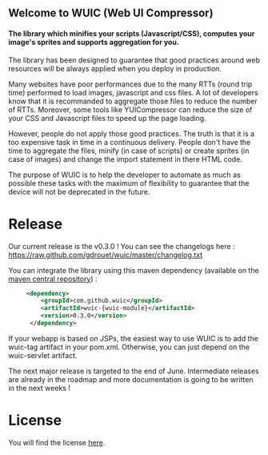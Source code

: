 ## Welcome to WUIC (Web UI Compressor) 

#### The library which minifies your scripts (Javascript/CSS), computes your image's sprites and supports aggregation for you.

The library has been designed to guarantee that good practices around web resources will be always applied when you deploy in production.

Many websites have poor performances due to the many RTTs (round trip time) performed to load images, javascript and css files.
A lot of developers know that it is recommanded to aggregate those files to reduce the number of RTTs. Moreover, some tools like
YUICompressor can reduce the size of your CSS and Javascript files to speed up the page loading.

However, people do not apply those good practices. The truth is that it is a too expensive task in time in a continuous delivery. People don't have the time
to aggregate the files, minify (in case of scripts) or create sprites (in case of images) and change the import statement in there HTML
code.

The purpose of WUIC is to help the developer to automate as much as possible these tasks with the maximum of flexibility to guarantee that the device will not be deprecated in the future.

Release
====

Our current release is the v0.3.0 ! You can see the changelogs here : https://raw.github.com/gdrouet/wuic/master/changelog.txt

You can integrate the library using this maven dependency (available on the [maven central repository](http://search.maven.org/#search|ga|1|wuic)) :

```xml
     <dependency>
         <groupId>com.github.wuic</groupId>
         <artifactId>wuic-{wuic-module}</artifactId>
         <version>0.3.0</version>
      </dependency>
```

If your webapp is based on JSPs, the easiest way to use WUIC is to add the wuic-tag artifact in your pom.xml.
Otherwise, you can just depend on the wuic-servlet artifact.

The next major release is targeted to the end of June. Intermediate releases are already in the roadmap and more documentation is going to be written in the next weeks !

License
====

You will find the license [here](https://github.com/gdrouet/wuic/wiki/License).
